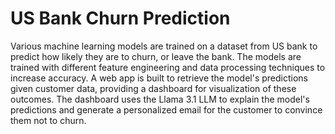 # US Bank Churn Prediction
Various machine learning models are trained on a dataset from US bank to predict how  likely they are to churn, or leave the bank. The models are trained with different feature engineering and data processing techniques to increase accuracy. A web app is built to retrieve the model's predictions given customer data, providing a dashboard for visualization of these outcomes. The dashboard uses the Llama 3.1 LLM to explain the model's predictions and generate a personalized email for the customer to convince them not to churn.
